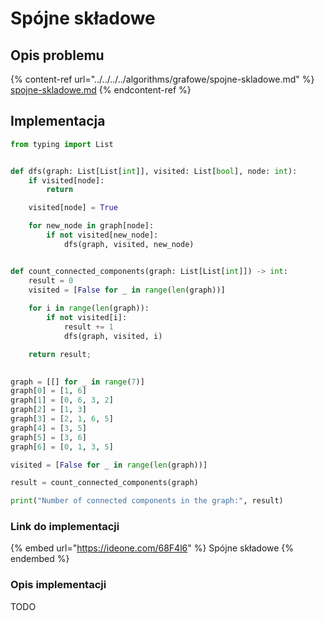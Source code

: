 # Spójne składowe

## Opis problemu

{% content-ref url="../../../../algorithms/grafowe/spojne-skladowe.md" %}
[spojne-skladowe.md](../../../../algorithms/grafowe/spojne-skladowe.md)
{% endcontent-ref %}

## Implementacja

```python
from typing import List


def dfs(graph: List[List[int]], visited: List[bool], node: int):
    if visited[node]:
        return

    visited[node] = True

    for new_node in graph[node]:
        if not visited[new_node]:
            dfs(graph, visited, new_node)


def count_connected_components(graph: List[List[int]]) -> int:
    result = 0
    visited = [False for _ in range(len(graph))]
    
    for i in range(len(graph)):
        if not visited[i]:
            result += 1
            dfs(graph, visited, i)

    return result;
    

graph = [[] for _ in range(7)]
graph[0] = [1, 6]
graph[1] = [0, 6, 3, 2]
graph[2] = [1, 3]
graph[3] = [2, 1, 6, 5]
graph[4] = [3, 5]
graph[5] = [3, 6]
graph[6] = [0, 1, 3, 5]

visited = [False for _ in range(len(graph))]

result = count_connected_components(graph)

print("Number of connected components in the graph:", result)
```

### Link do implementacji

{% embed url="https://ideone.com/68F4l6" %}
Spójne składowe
{% endembed %}

### Opis implementacji

TODO
